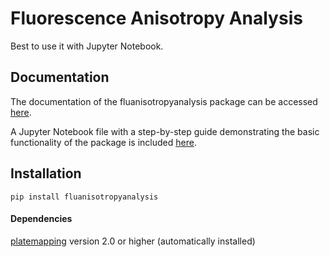 # Fluorescence Anisotropy Analysis

Best to use it with Jupyter Notebook.

## Documentation
The documentation of the fluanisotropyanalysis package can be accessed [here](https://mariuszlas.github.io/Fluorescence-Anisotropy-Analysis/).

A Jupyter Notebook file with a step-by-step guide demonstrating the basic functionality of the package is included [here](https://github.com/mariuszlas/Fluorescence-Anisotropy-Analysis/tree/main/docs/demo).

## Installation
`pip install fluanisotropyanalysis`

#### Dependencies
[platemapping](https://github.com/lawrencecollins/platemapping) version 2.0 or higher (automatically installed)
